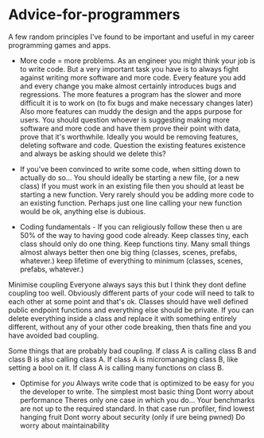 # Advice-for-programmers
A few random principles I've found to be important and useful in my career programming games and apps.

* More code = more problems.
As an engineer you might think your job is to write code. But a very important task you have is to always fight against writing more software and more code.
Every feature you add and every change you make almost certainly introduces bugs and regressions.
The more features a program has the slower and more difficult it is to work on (to fix bugs and make necessary changes later)
Also more features can muddy the design and the apps purpose for users.
You should question whoever is suggesting making more software and more code and have them prove their point with data, prove that it's worthwhile.
Ideally you would be removing features, deleting software and code. Question the existing features existence and always be asking should we delete this?

* If you've been convinced to write some code, when sitting down to actually do so...
You should ideally be starting a new file, (or a new class)
If you must work in an existing file then you should at least be starting a new function.
Very rarely should you be adding more code to an existing function. Perhaps just one line calling your new function would be ok, anything else is dubious.

* Coding fundamentals - If you can religiously follow these then u are 50% of the way to having good code already.
Keep classes tiny, each class should only do one thing.
Keep functions tiny.
Many small things almost always better then one big thing (classes, scenes, prefabs, whatever.)
keep lifetime of everything to minimum (classes, scenes, prefabs, whatever.)

Minimise coupling
Everyone always says this but I think they dont define coupling too well. Obviously different parts of your code will need to talk to each other at some point and that's ok.
Classes should have well defined public endpoint functions and everything else should be private.
If you can delete everything inside a class and replace it with something entirely different, without any of your other code breaking, then thats fine and you have avoided bad coupling.

Some things that are probably bad coupling.
If class A is calling class B and class B is also calling class A.
If class A is micromanaging class B, like setting a bool on it.
If class A is calling many functions on class B.

* Optimise for *you*
Always write code that is optimized to be easy for you the developer to write. The simplest most basic thing 
Dont worry about performance
	Theres only one case in which you do... Your benchmarks are not up to the required standard. In that case run profiler, find lowest hanging fruit
Dont worry about security (only if ure being pwned)
Do worry about maintainability
